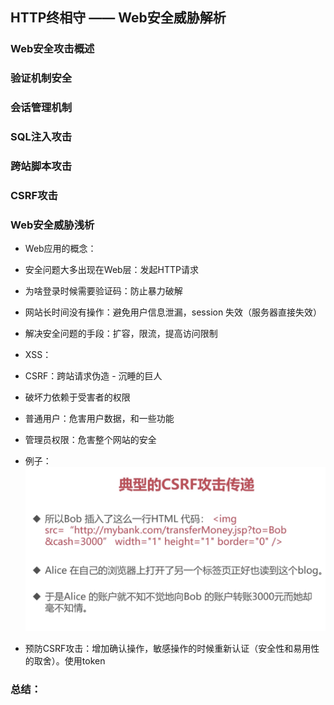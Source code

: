 ## HTTP终相守 —— Web安全威胁解析

### Web安全攻击概述
### 验证机制安全
### 会话管理机制
### SQL注入攻击
### 跨站脚本攻击
### CSRF攻击


### Web安全威胁浅析
- Web应用的概念：
- 安全问题大多出现在Web层：发起HTTP请求
- 为啥登录时候需要验证码：防止暴力破解
- 网站长时间没有操作：避免用户信息泄漏，session 失效（服务器直接失效）
- 解决安全问题的手段：扩容，限流，提高访问限制

- XSS：
- CSRF：跨站请求伪造 - 沉睡的巨人
- 破坏力依赖于受害者的权限
- 普通用户：危害用户数据，和一些功能
- 管理员权限：危害整个网站的安全
- 例子：![CSRF典例](./img/CSRF典例.jpg)
- 预防CSRF攻击：增加确认操作，敏感操作的时候重新认证（安全性和易用性的取舍）。使用token

### 总结：
